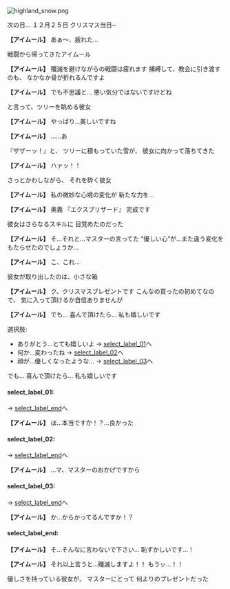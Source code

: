 
![highland_snow.png](../images/backgrounds/highland_snow.png)

次の日…
１２月２５日
クリスマス当日─

**【アイムール】**
あぁ〜、疲れた…

戦闘から帰ってきたアイムール

**【アイムール】**
殲滅を避けながらの戦闘は疲れます
捕縛して、教会に引き渡すのも、
なかなか骨が折れるんですよ

**【アイムール】**
でも不思議と…
悪い気分ではないですけどね

と言って、ツリーを眺める彼女

**【アイムール】**
やっぱり…美しいですね

**【アイムール】**
……あ

『ザザーッ！』と、
ツリーに積もっていた雪が、
彼女に向かって落ちてきた

**【アイムール】**
ハァッ！！

さっとかわしながら、
それを砕く彼女

**【アイムール】**
私の微妙な心境の変化が
新たな力を…

**【アイムール】**
奥義
『エクスブリザード』
完成です

彼女はさらなるスキルに
目覚めたのだった

**【アイムール】**
そ…それと…マスターの言ってた
“優しい心”が…また違う変化を
もたらせたのでしょうか…

**【アイムール】**
こ、これ…

彼女が取り出したのは、小さな箱

**【アイムール】**
ク、クリスマスプレゼントです
こんなの買ったの初めてなので、
気に入って頂けるか自信ありませんが

**【アイムール】**
でも…
喜んで頂けたら…
私も嬉しいです

選択肢:
- ありがとう…とても嬉しいよ → [select_label_01](#select_label_01)へ
- 何か…変わったね → [select_label_02](#select_label_02)へ
- 顔が…優しくなったような… → [select_label_03](#select_label_03)へ

でも…
喜んで頂けたら…
私も嬉しいです

#### select_label_01:
 → [select_label_end](#select_label_end)へ

**【アイムール】**
ほ…本当ですか！？…良かった

#### select_label_02:
 → [select_label_end](#select_label_end)へ

**【アイムール】**
…マ、マスターのおかげですから　

#### select_label_03:
 → [select_label_end](#select_label_end)へ

**【アイムール】**
か…からかってるんですか！？

#### select_label_end:

**【アイムール】**
そ…そんなに言わないで下さい…
恥ずかしいです…！

**【アイムール】**
それ以上言うと…殲滅しますよ！！
もうッ…！！

優しさを持っている彼女が、
マスターにとって
何よりのプレゼントだった